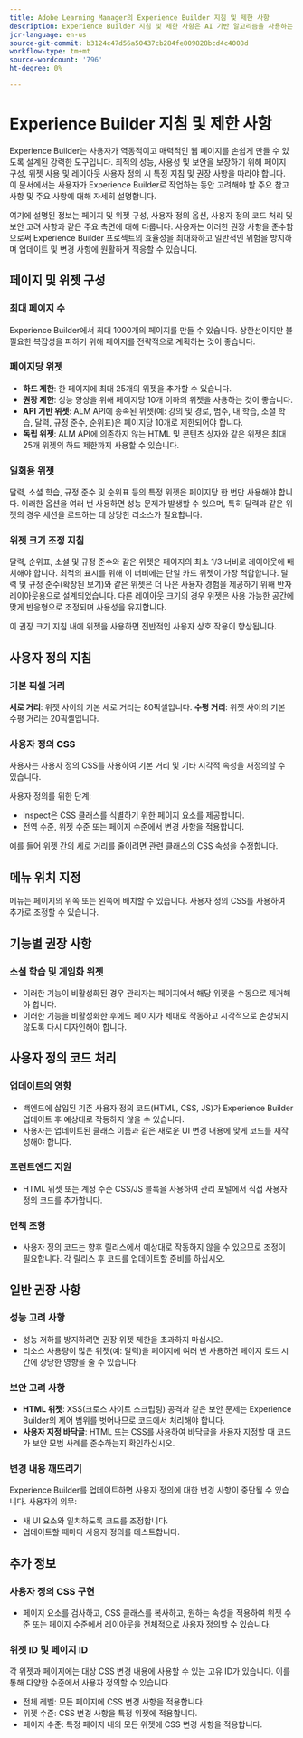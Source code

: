 ```yaml
---
title: Adobe Learning Manager의 Experience Builder 지침 및 제한 사항
description: Experience Builder 지침 및 제한 사항은 AI 기반 알고리즘을 사용하는 학습자에게 개인화된 강의 및 콘텐츠 제안을 제공합니다.
jcr-language: en-us
source-git-commit: b3124c47d56a50437cb284fe809828bcd4c4008d
workflow-type: tm+mt
source-wordcount: '796'
ht-degree: 0%

---
```



# Experience Builder 지침 및 제한 사항

Experience Builder는 사용자가 역동적이고 매력적인 웹 페이지를 손쉽게 만들 수 있도록 설계된 강력한 도구입니다. 최적의 성능, 사용성 및 보안을 보장하기 위해 페이지 구성, 위젯 사용 및 레이아웃 사용자 정의 시 특정 지침 및 권장 사항을 따라야 합니다. 이 문서에서는 사용자가 Experience Builder로 작업하는 동안 고려해야 할 주요 참고 사항 및 주요 사항에 대해 자세히 설명합니다.

여기에 설명된 정보는 페이지 및 위젯 구성, 사용자 정의 옵션, 사용자 정의 코드 처리 및 보안 고려 사항과 같은 주요 측면에 대해 다룹니다. 사용자는 이러한 권장 사항을 준수함으로써 Experience Builder 프로젝트의 효율성을 최대화하고 일반적인 위험을 방지하며 업데이트 및 변경 사항에 원활하게 적응할 수 있습니다.

## 페이지 및 위젯 구성

### 최대 페이지 수

Experience Builder에서 최대 1000개의 페이지를 만들 수 있습니다. 상한선이지만 불필요한 복잡성을 피하기 위해 페이지를 전략적으로 계획하는 것이 좋습니다.

### 페이지당 위젯

* **하드 제한**: 한 페이지에 최대 25개의 위젯을 추가할 수 있습니다.
* **권장 제한**: 성능 향상을 위해 페이지당 10개 이하의 위젯을 사용하는 것이 좋습니다.
* **API 기반 위젯**: ALM API에 종속된 위젯(예: 강의 및 경로, 범주, 내 학습, 소셜 학습, 달력, 규정 준수, 순위표)은 페이지당 10개로 제한되어야 합니다.
* **독립 위젯**: ALM API에 의존하지 않는 HTML 및 콘텐츠 상자와 같은 위젯은 최대 25개 위젯의 하드 제한까지 사용할 수 있습니다.

### 일회용 위젯

달력, 소셜 학습, 규정 준수 및 순위표 등의 특정 위젯은 페이지당 한 번만 사용해야 합니다. 이러한 옵션을 여러 번 사용하면 성능 문제가 발생할 수 있으며, 특히 달력과 같은 위젯의 경우 세션을 로드하는 데 상당한 리소스가 필요합니다.

### 위젯 크기 조정 지침

달력, 순위표, 소셜 및 규정 준수와 같은 위젯은 페이지의 최소 1/3 너비로 레이아웃에 배치해야 합니다. 최적의 표시를 위해 이 너비에는 단일 카드 위젯이 가장 적합합니다. 달력 및 규정 준수(확장된 보기)와 같은 위젯은 더 나은 사용자 경험을 제공하기 위해 반자 레이아웃용으로 설계되었습니다. 다른 레이아웃 크기의 경우 위젯은 사용 가능한 공간에 맞게 반응형으로 조정되며 사용성을 유지합니다.

이 권장 크기 지침 내에 위젯을 사용하면 전반적인 사용자 상호 작용이 향상됩니다.

## 사용자 정의 지침

### 기본 픽셀 거리

**세로 거리**: 위젯 사이의 기본 세로 거리는 80픽셀입니다.
**수평 거리**: 위젯 사이의 기본 수평 거리는 20픽셀입니다.

### 사용자 정의 CSS

사용자는 사용자 정의 CSS를 사용하여 기본 거리 및 기타 시각적 속성을 재정의할 수 있습니다.

사용자 정의를 위한 단계:

* Inspect은 CSS 클래스를 식별하기 위한 페이지 요소를 제공합니다.
* 전역 수준, 위젯 수준 또는 페이지 수준에서 변경 사항을 적용합니다.

예를 들어 위젯 간의 세로 거리를 줄이려면 관련 클래스의 CSS 속성을 수정합니다.

## 메뉴 위치 지정

메뉴는 페이지의 위쪽 또는 왼쪽에 배치할 수 있습니다. 사용자 정의 CSS를 사용하여 추가로 조정할 수 있습니다.

## 기능별 권장 사항

### 소셜 학습 및 게임화 위젯

* 이러한 기능이 비활성화된 경우 관리자는 페이지에서 해당 위젯을 수동으로 제거해야 합니다.
* 이러한 기능을 비활성화한 후에도 페이지가 제대로 작동하고 시각적으로 손상되지 않도록 다시 디자인해야 합니다.

## 사용자 정의 코드 처리

### 업데이트의 영향

* 백엔드에 삽입된 기존 사용자 정의 코드(HTML, CSS, JS)가 Experience Builder 업데이트 후 예상대로 작동하지 않을 수 있습니다.
* 사용자는 업데이트된 클래스 이름과 같은 새로운 UI 변경 내용에 맞게 코드를 재작성해야 합니다.

### 프런트엔드 지원

* HTML 위젯 또는 계정 수준 CSS/JS 블록을 사용하여 관리 포털에서 직접 사용자 정의 코드를 추가합니다.

### 면책 조항

* 사용자 정의 코드는 향후 릴리스에서 예상대로 작동하지 않을 수 있으므로 조정이 필요합니다. 각 릴리스 후 코드를 업데이트할 준비를 하십시오.

## 일반 권장 사항

### 성능 고려 사항

* 성능 저하를 방지하려면 권장 위젯 제한을 초과하지 마십시오.
* 리소스 사용량이 많은 위젯(예: 달력)을 페이지에 여러 번 사용하면 페이지 로드 시간에 상당한 영향을 줄 수 있습니다.

### 보안 고려 사항

* **HTML 위젯**: XSS(크로스 사이트 스크립팅) 공격과 같은 보안 문제는 Experience Builder의 제어 범위를 벗어나므로 코드에서 처리해야 합니다.
* **사용자 지정 바닥글**: HTML 또는 CSS를 사용하여 바닥글을 사용자 지정할 때 코드가 보안 모범 사례를 준수하는지 확인하십시오.

### 변경 내용 깨뜨리기

Experience Builder를 업데이트하면 사용자 정의에 대한 변경 사항이 중단될 수 있습니다. 사용자의 의무:

* 새 UI 요소와 일치하도록 코드를 조정합니다.
* 업데이트할 때마다 사용자 정의를 테스트합니다.

## 추가 정보

### 사용자 정의 CSS 구현

* 페이지 요소를 검사하고, CSS 클래스를 복사하고, 원하는 속성을 적용하여 위젯 수준 또는 페이지 수준에서 레이아웃을 전체적으로 사용자 정의할 수 있습니다.

### 위젯 ID 및 페이지 ID

각 위젯과 페이지에는 대상 CSS 변경 내용에 사용할 수 있는 고유 ID가 있습니다. 이를 통해 다양한 수준에서 사용자 정의할 수 있습니다.

* 전체 레벨: 모든 페이지에 CSS 변경 사항을 적용합니다.
* 위젯 수준: CSS 변경 사항을 특정 위젯에 적용합니다.
* 페이지 수준: 특정 페이지 내의 모든 위젯에 CSS 변경 사항을 적용합니다.











